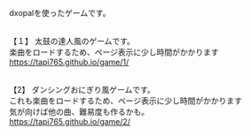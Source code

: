 ﻿dxopalを使ったゲームです。<br><br>

【１】
太鼓の達人風のゲームです。<br>
楽曲をロードするため、ページ表示に少し時間がかかります<br>
https://tapi765.github.io/game/1/<br><br>


【2】
ダンシングおにぎり風ゲームです。<br>
これも楽曲をロードするため、ページ表示に少し時間がかかります<br>
気が向けば他の曲、難易度も作るかも。<br>
https://tapi765.github.io/game/2/<br><br>
